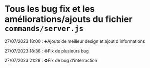 # Tous les bug fix et les améliorations/ajouts du fichier `commands/server.js` 

27/07/2023 18:00 : ➕Ajouts de meilleur design et ajout d'informations

27/07/2023 18:36 : ♻️Fix de plusieurs bug

27/07/2023 21:28 : ♻️Fix de bug d'interraction
